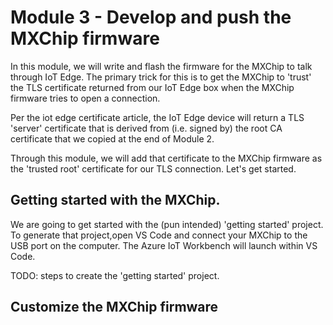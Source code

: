 # Module 3 - Develop and push the MXChip firmware

In this module, we will write and flash the firmware for the MXChip to talk through IoT Edge. The primary trick for this is to get the MXChip to 'trust' the TLS certificate returned from our IoT Edge box when the MXChip firmware tries to open a connection.

Per the iot edge certificate article, the IoT Edge device will return a TLS 'server' certificate that is derived from (i.e. signed by) the root CA certificate that we copied at the end of Module 2.

Through this module, we will add that certificate to the MXChip firmware as the 'trusted root' certificate for our TLS connection.  Let's get started.

## Getting started with the MXChip.

We are going to get started with the (pun intended) 'getting started' project.  To generate that project,open VS Code and connect your MXChip to the USB port on the computer.  The Azure IoT Workbench will launch within VS Code.

TODO:  steps to create the 'getting started' project.

## Customize the MXChip firmware


